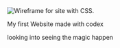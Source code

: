 <img title="Wireframe for site with CSS." src="pic/Best Damn Chicken.jpg">


My first Website made with codex

looking into seeing the magic happen
